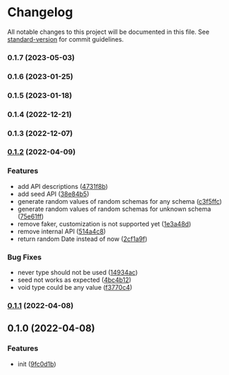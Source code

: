 # Changelog

All notable changes to this project will be documented in this file. See [standard-version](https://github.com/conventional-changelog/standard-version) for commit guidelines.

### 0.1.7 (2023-05-03)

### 0.1.6 (2023-01-25)

### 0.1.5 (2023-01-18)

### 0.1.4 (2022-12-21)

### 0.1.3 (2022-12-07)

### [0.1.2](https://github.com/iendeavor/zod-schema-faker/compare/v0.1.1...v0.1.2) (2022-04-09)


### Features

* add API descriptions ([4731f8b](https://github.com/iendeavor/zod-schema-faker/commit/4731f8bea78dc201e125fd66453523e38e37897b))
* add seed API ([38e84b5](https://github.com/iendeavor/zod-schema-faker/commit/38e84b560905e848fd6653890ad1b5ca47280a26))
* generate random values of random schemas for any schema ([c3f5ffc](https://github.com/iendeavor/zod-schema-faker/commit/c3f5ffc434b47ecc05203cc8560ec368cabeb20a))
* generate random values of random schemas for unknown schema ([75e61ff](https://github.com/iendeavor/zod-schema-faker/commit/75e61ffaf0967cec990b7b11678496e8cd459f01))
* remove faker, customization is not supported yet ([1e3a48d](https://github.com/iendeavor/zod-schema-faker/commit/1e3a48d4bbfe861c7b9726e30cf3ed4ac35d48a0))
* remove internal API ([514a4c8](https://github.com/iendeavor/zod-schema-faker/commit/514a4c8c4a3561de025a479a7a3cee8ad1d53996))
* return random Date instead of now ([2cf1a9f](https://github.com/iendeavor/zod-schema-faker/commit/2cf1a9f2629b167df98323c57a9905e77adc4ad0))


### Bug Fixes

* never type should not be used ([14934ac](https://github.com/iendeavor/zod-schema-faker/commit/14934ac2e7ef249ade6845392db927987ace9e2e))
* seed not works as expected ([4bc4b12](https://github.com/iendeavor/zod-schema-faker/commit/4bc4b128dce34d6581bc387ea1f1107e7ed74fb6))
* void type could be any value ([f3770c4](https://github.com/iendeavor/zod-schema-faker/commit/f3770c4a22bcb525551d9428d1189558d02f95d1))

### [0.1.1](https://github.com/iendeavor/zod-schema-faker/compare/v0.1.0...v0.1.1) (2022-04-08)

## 0.1.0 (2022-04-08)


### Features

* init ([9fc0d1b](https://github.com/iendeavor/zod-schema-faker/commit/9fc0d1bcd67e06c64e567b641cff43fa33ad1eb9))
